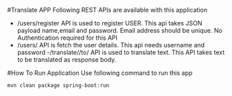 #Translate APP
Following REST APIs are available with this application
- /users/register API is used to register USER. This api takes JSON payload name,email and password. Email address should be unique. No Authentication required for this API
- /users/<emailaddress> API is fetch the user details. This api needs username and password
-/translate/<srcLang>/to/<destLang> API is used to translate text. This API takes text to be translated as response body.


#How To Run Application
Use following command to run this app
```
mvn clean package spring-boot:run
```
    
